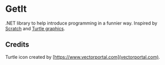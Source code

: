 # GetIt
.NET library to help introduce programming in a funnier way. Inspired by [Scratch](https://scratch.mit.edu/) and [Turtle graphics](https://en.wikipedia.org/wiki/Turtle_graphics).

## Credits
Turtle icon created by [https://www.vectorportal.com](vectorportal.com).
